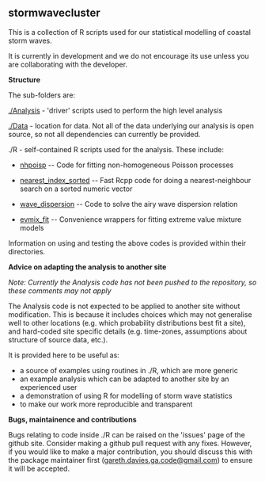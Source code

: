 stormwavecluster
----------------

This is a collection of R scripts used for our statistical modelling of coastal
storm waves.

It is currently in development and we do not encourage its use unless you are
collaborating with the developer.


**Structure**

The sub-folders are:

[./Analysis](Analysis/README.md) - 'driver' scripts used to perform the high level analysis

[./Data](Data/README.md) - location for data. Not all of the data underlying our analysis is open source, so not all dependencies can currently be provided.

./R - self-contained R scripts used for the analysis. These include:

* [nhpoisp](R/nhpoisp/README.md) -- Code for fitting non-homogeneous Poisson processes

* [nearest_index_sorted](R/nearest_index_sorted/README.md) -- Fast Rcpp code for doing a nearest-neighbour search on a sorted numeric vector

* [wave_dispersion](R/wave_dispersion/README.md) -- Code to solve the airy wave dispersion relation

* [evmix_fit](R/evmix_fit/README.md) -- Convenience wrappers for fitting extreme value mixture models

Information on using and testing the above codes is provided within their directories.


**Advice on adapting the analysis to another site**

*Note: Currently the Analysis code has not been pushed to the repository, so these comments may not apply*

The Analysis code is not expected to be applied to another site without
modification. This is because it includes choices which may not generalise well to
other locations (e.g. which probability distributions best fit a site), and
hard-coded site specific details (e.g. time-zones, assumptions about structure
of source data, etc.). 

It is provided here to be useful as:

* a source of examples using routines in ./R, which are more generic
* an example analysis which can be adapted to another site by an experienced user
* a demonstration of using R for modelling of storm wave statistics
* to make our work more reproducible and transparent


**Bugs, maintainence and contributions**

Bugs relating to code inside ./R can be raised on the 'issues' page of the
github site. Consider making a github pull request with any fixes. However, if 
you would like to make a major contribution, you should discuss this with the package
maintainer first (gareth.davies.ga.code@gmail.com) to ensure it will be accepted. 

